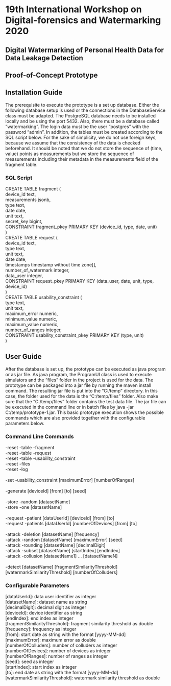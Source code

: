 # 19th International Workshop on Digital-forensics and Watermarking 2020
## Digital Watermarking of Personal Health Data for Data Leakage Detection
## Proof-of-Concept Prototype
## Installation Guide
The prerequisite to execute the prototype is a set up database. Either the following database setup is used or the connections in the DatabaseService class must be adapted. The PostgreSQL database needs to be installed locally and be using the port 5432. Also, there must be a database called “watermarking”. The login data must be the user “postgres” with the password “admin”. In addition, the tables must be created according to the SQL script below. For the sake of simplicity, we do not use foreign keys, because we assume that the consistency of the data is checked beforehand. It should be noted that we do not store the sequence of (time, value) points as measurements but we store the sequence of measurements including their metadata in the measurements field of the fragment table.
### SQL Script
CREATE TABLE fragment (
<br>device_id text,
<br>measurements jsonb,
<br>type text,
<br>date date,
<br>unit text,
<br>secret_key bigint,
<br>CONSTRAINT fragment_pkey PRIMARY KEY (device_id, type, date, unit)
<br>)
<br>CREATE TABLE request (
<br>device_id text,
<br>type text,
<br>unit text,
<br>date date,
<br>timestamps timestamp without time zone[],
<br>number_of_watermark integer,
<br>data_user integer,
<br>CONSTRAINT request_pkey PRIMARY KEY (data_user, date, unit, type, device_id)
<br>)
<br>CREATE TABLE usability_constraint (
<br>type text,
<br>unit text,
<br>maximum_error numeric,
<br>minimum_value numeric,
<br>maximum_value numeric,
<br>number_of_ranges integer,
<br>CONSTRAINT usability_constraint_pkey PRIMARY KEY (type, unit)
<br>)
## User Guide
After the database is set up, the prototype can be executed as java program or as jar file. As java program, the ProgramUI class is used to execute simulators and the “files” folder in the project is used for the data. The prototype can be packaged into a jar file by running the maven install command. The resulting jar file is put into the “C:/temp” directory. In this case, the folder used for the data is the “C:/temp/files” folder. Also make sure that the “C:/temp/files” folder contains the test data file. The jar file can be executed in the command line or in batch files by java -jar C:/temp/prototype-1.jar. This basic prototype execution shows the possible commands which are also provided together with the configurable parameters below.
### Command Line Commands
-reset -table -fragment
<br>-reset -table -request
<br>-reset -table -usability_constraint
<br>-reset -files
<br>-reset -log
<br>
<br>-set -usability_constraint [maximumError] [numberOfRanges]
<br>
<br>-generate [deviceId] [from] [to] [seed]
<br>
<br>-store -random [datasetName]
<br>-store -one [datasetName]
<br>
<br>-request -patient [dataUserId] [deviceId] [from] [to]
<br>-request -patients [dataUserId] [numberOfDevices] [from] [to]
<br>
<br>-attack -deletion [datasetName] [frequency]
<br>-attack -random [datasetName] [maximumError] [seed]
<br>-attack -rounding [datasetName] [decimalDigit]
<br>-attack -subset [datasetName] [startIndex] [endIndex]
<br>-attack -collusion [datasetName1] ... [datasetNameN]
<br>
<br>-detect [datasetName] [fragmentSimilarityThreshold] [watermarkSimilarityThreshold] [numberOfColluders]
### Configurable Parameters
[dataUserId]: data user identifier as integer
<br>[datasetName]: dataset name as string
<br>[decimalDigit]: decimal digit as integer
<br>[deviceId]: device identifier as string
<br>[endIndex]: end index as integer
<br>[fragmentSimilarityThreshold]: fragment similarity threshold as double
<br>[frequency]: frequency as integer
<br>[from]: start date as string with the format [yyyy-MM-dd]
<br>[maximumError]:	maximum error as double
<br>[numberOfColluders]: number of colluders as integer
<br>[numberOfDevices]: number of devices as integer
<br>[numberOfRanges]:	number of ranges as integer
<br>[seed]: seed as integer
<br>[startIndex]:	start index as integer
<br>[to]:	end date as string with the format [yyyy-MM-dd]
<br>[watermarkSimilarityThreshold]: watermark similarity threshold as double
